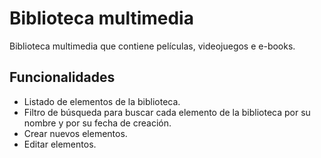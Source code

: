 # Biblioteca multimedia

Biblioteca multimedia que contiene películas, videojuegos e e-books.

## Funcionalidades

- Listado de elementos de la biblioteca.
- Filtro de búsqueda para buscar cada elemento de la biblioteca por su nombre y por su fecha de creación.
- Crear nuevos elementos.
- Editar elementos.
